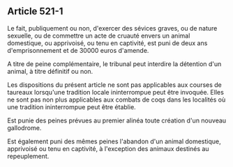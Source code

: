 Article 521-1
----
Le fait, publiquement ou non, d'exercer des sévices graves, ou de nature
sexuelle, ou de commettre un acte de cruauté envers un animal domestique, ou
apprivoisé, ou tenu en captivité, est puni de deux ans d'emprisonnement et de
30000 euros d'amende.

A titre de peine complémentaire, le tribunal peut interdire la détention d'un
animal, à titre définitif ou non.

Les dispositions du présent article ne sont pas applicables aux courses de
taureaux lorsqu'une tradition locale ininterrompue peut être invoquée. Elles ne
sont pas non plus applicables aux combats de coqs dans les localités où une
tradition ininterrompue peut être établie.

Est punie des peines prévues au premier alinéa toute création d'un nouveau
gallodrome.

Est également puni des mêmes peines l'abandon d'un animal domestique, apprivoisé
ou tenu en captivité, à l'exception des animaux destinés au repeuplement.
